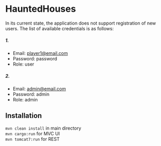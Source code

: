 # HauntedHouses
  In its current state, the application does not support registration of new users. The list of available credentials is as follows:

##### 1.
  - Email: player1@email.com
  - Password: password
  - Role: user

##### 2.
  - Email: admin@email.com
  - Password: admin
  - Role: admin

## Installation
`mvn clean install` in main directory  
`mvn cargo:run` for MVC UI  
`mvn tomcat7:run` for REST